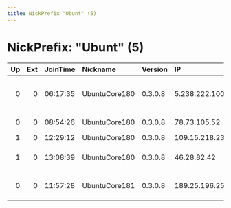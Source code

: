 ```yaml
---
title: NickPrefix "Ubunt" (5)
---
```


# NickPrefix: "Ubunt" (5)

|   Up |   Ext | JoinTime   | Nickname      | Version   | IP             | AS                                 | CC   |   ORp |   Dirp | OS    | Contact   |   eFamMembers |
|-----:|------:|:-----------|:--------------|:----------|:---------------|:-----------------------------------|:-----|------:|-------:|:------|:----------|--------------:|
|    0 |     0 | 06:17:35   | UbuntuCore180 | 0.3.0.8   | 5.238.222.100  | Information Technology Company ITC | ir   | 45259 |      0 | Linux | None      |             1 |
|    0 |     0 | 08:54:26   | UbuntuCore180 | 0.3.0.8   | 78.73.105.52   | Telia Company AB                   | se   | 34477 |      0 | Linux | None      |             1 |
|    1 |     0 | 12:29:12   | UbuntuCore180 | 0.3.0.8   | 109.15.218.233 | SFR                                | fr   | 44944 |      0 | Linux | None      |             1 |
|    1 |     0 | 13:08:39   | UbuntuCore180 | 0.3.0.8   | 46.28.82.42    | RFTkabel Brandenburg GmbH          | de   | 39763 |      0 | Linux | None      |             1 |
|    0 |     0 | 11:57:28   | UbuntuCore181 | 0.3.0.8   | 189.25.196.251 | Telemar Norte Leste S.A.           | br   | 35217 |      0 | Linux | None      |             1 |
